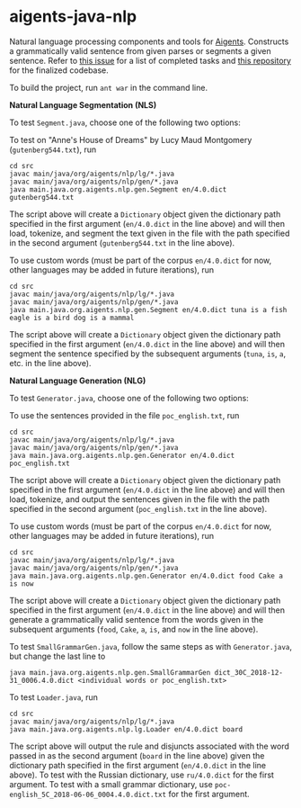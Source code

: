 # aigents-java-nlp
Natural language processing components and tools for [Aigents](https://aigents.com/). Constructs a grammatically valid sentence from given parses or segments a given sentence. Refer to [this issue](https://github.com/aigents/aigents-java/issues/22) for a list of completed tasks and [this repository](https://github.com/aigents/aigents-java-nlp) for the finalized codebase.

To build the project, run `ant war` in the command line.

**Natural Language Segmentation (NLS)**

To test `Segment.java`, choose one of the following two options:

To test on "Anne's House of Dreams" by Lucy Maud Montgomery (`gutenberg544.txt`), run

    cd src
    javac main/java/org/aigents/nlp/lg/*.java
    javac main/java/org/aigents/nlp/gen/*.java
    java main.java.org.aigents.nlp.gen.Segment en/4.0.dict gutenberg544.txt
    
The script above will create a `Dictionary` object given the dictionary path specified in the first argument (`en/4.0.dict` in the line above) and will then load, tokenize, and segment the text given in the file with the path specified in the second argument (`gutenberg544.txt` in the line above).

To use custom words (must be part of the corpus `en/4.0.dict` for now, other languages may be added in future iterations), run

    cd src
    javac main/java/org/aigents/nlp/lg/*.java
    javac main/java/org/aigents/nlp/gen/*.java
    java main.java.org.aigents.nlp.gen.Segment en/4.0.dict tuna is a fish eagle is a bird dog is a mammal
    
The script above will create a `Dictionary` object given the dictionary path specified in the first argument (`en/4.0.dict` in the line above) and will then segment the sentence specified by the subsequent arguments (`tuna`, `is`, `a`, etc. in the line above).

**Natural Language Generation (NLG)**

To test `Generator.java`, choose one of the following two options:

To use the sentences provided in the file `poc_english.txt`, run

    cd src
    javac main/java/org/aigents/nlp/lg/*.java
    javac main/java/org/aigents/nlp/gen/*.java
    java main.java.org.aigents.nlp.gen.Generator en/4.0.dict poc_english.txt
    
The script above will create a `Dictionary` object given the dictionary path specified in the first argument (`en/4.0.dict` in the line above) and will then load, tokenize, and output the sentences given in the file with the path specified in the second argument (`poc_english.txt` in the line above).

To use custom words (must be part of the corpus `en/4.0.dict` for now, other languages may be added in future iterations), run

    cd src
    javac main/java/org/aigents/nlp/lg/*.java
    javac main/java/org/aigents/nlp/gen/*.java
    java main.java.org.aigents.nlp.gen.Generator en/4.0.dict food Cake a is now
    
The script above will create a `Dictionary` object given the dictionary path specified in the first argument (`en/4.0.dict` in the line above) and will then generate a grammatically valid sentence from the words given in the subsequent arguments (`food`, `Cake`, `a`, `is`, and `now` in the line above).

To test `SmallGrammarGen.java`, follow the same steps as with `Generator.java`, but change the last line to

    java main.java.org.aigents.nlp.gen.SmallGrammarGen dict_30C_2018-12-31_0006.4.0.dict <individual words or poc_english.txt>

To test `Loader.java`, run 

    cd src
    javac main/java/org/aigents/nlp/lg/*.java
    java main.java.org.aigents.nlp.lg.Loader en/4.0.dict board
    
The script above will output the rule and disjuncts associated with the word passed in as the second argument (`board` in the line above) given the dictionary path specified in the first argument (`en/4.0.dict` in the line above). To test with the Russian dictionary, use `ru/4.0.dict` for the first argument. To test with a small grammar dictionary, use `poc-english_5C_2018-06-06_0004.4.0.dict.txt` for the first argument.
